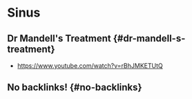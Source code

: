 # Sinus


## Dr Mandell's Treatment {#dr-mandell-s-treatment}

-   <https://www.youtube.com/watch?v=rBhJMKETUtQ>


## No backlinks! {#no-backlinks}

